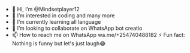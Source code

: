 - 👋 Hi, I’m @Mindsetplayer12
- 👀 I’m interested in coding and many more
- 🌱 I’m currently learning all language 
- 💞️ I’m looking to collaborate on WhatsApp bot creatio
- 📫 How to reach me on WhatsApp wa.me/+254740488182
  ⚡ Fun fact:  Nothing is funny but let's just laugh😂
 

<!---
Mindsetplayer12/Mindsetplayer12 is a ✨ special ✨ repository because its `README.md` (this file) appears on your GitHub profile.
You can click the Preview link to take a look at your changes.
--->
